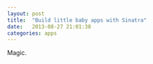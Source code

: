 ```yaml
---
layout: post
title:  "Build little baby apps with Sinatra"
date:   2013-08-27 21:01:38
categories: apps
---
```


Magic.